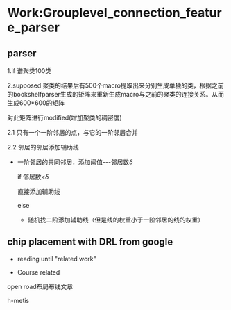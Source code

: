 # Work:Grouplevel_connection_feature_parser

## parser

1.if 谱聚类100类

2.supposed 聚类的结果后有500个macro提取出来分别生成单独的类，根据之前的bookshelfparser生成的矩阵来重新生成macro与之前的聚类的连接关系。从而生成600*600的矩阵

对此矩阵进行modified(增加聚类的稠密度)

2.1 只有一个一阶邻居的点，与它的一阶邻居合并

2.2 邻居的邻居添加辅助线

- 一阶邻居的共同邻居，添加阈值---邻居数$\delta$

  if 邻居数<$\delta$

  直接添加辅助线

  else

  - 随机找二阶添加辅助线（但是线的权重小于一阶邻居的线的权重）

## 

## chip placement with DRL from google

- reading until "related work"

- Course related







open road布局布线文章



h-metis



